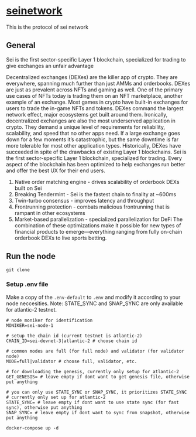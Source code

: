 # [seinetwork](https://www.seinetwork.io/)
This is the protocol of sei network



## General 

Sei is the first sector-specific Layer 1 blockchain, specialized for trading to give exchanges an unfair advantage

Decentralized exchanges (DEXes) are the killer app of crypto. They are everywhere, spanning much further than just AMMs and orderbooks. DEXes are just as prevalent across NFTs and gaming as well. One of the primary use cases of NFTs today is trading them on an NFT marketplace, another example of an exchange. Most games in crypto have built-in exchanges for users to trade the in-game NFTs and tokens. DEXes command the largest network effect, major ecosystems get built around them.
Ironically, decentralized exchanges are also the most underserved application in crypto. They demand a unique level of requirements for reliability, scalability, and speed that no other apps need. If a large exchange goes down for a few moments it’s catastrophic, but the same downtime is far more tolerable for most other application types. Historically, DEXes have succeeded in spite of the drawbacks of existing Layer 1 blockchains.
Sei is the first sector-specific Layer 1 blockchain, specialized for trading. Every aspect of the blockchain has been optimized to help exchanges run better and offer the best UX for their end users. 
1. Native order matching engine - drives scalability of orderbook DEXs built on Sei
2. Breaking Tendermint - Sei is the fastest chain to finality at ~600ms
3. Twin-turbo consensus - improves latency and throughput
4. Frontrunning protection - combats malicious frontrunning that is rampant in other ecosystems
5. Market-based parallelization - specialized parallelization for DeFi
The combination of these optimizations make it possible for new types of financial products to emerge—everything ranging from fully on-chain orderbook DEXs to live sports betting.

## Run the node

```
git clone 
``` 

### Setup .env file

Make a copy of the `.env-default` to `.env` and modify it according to your node neccesities. Note: STATE_SYNC and SNAP_SYNC are only available for atlantic-2 testnet.

```
# node moniker for identification
MONIKER=sei-node-1

# setup the chain id (current testnet is atlantic-2)
CHAIN_ID=sei-devnet-3|atlantic-2 # choose chain id

# common modes are full (for full node) and validator (for validator node)
MODE=full|validator # choose full, validator, etc.

# for downloading the genesis, currently only setup for atlantic-2
GET_GENESIS= # leave empty if dont want to get genesis file, otherwise put anything

# you can only use STATE_SYNC or SNAP_SYNC, it prioritizes STATE_SYNC
# currently only set up for atlantic-2
STATE_SYNC= # leave empty if dont want to use state sync (for fast sync), otherwise put anything
SNAP_SYNC= # leave empty if dont want to sync from snapshot, otherwise put anything
```

```
docker-compose up -d
``` 







